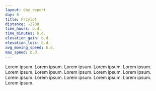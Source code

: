 ```yaml
---
layout: day_report
day: 0
title: Przylot
distance: ~2700
time_hours: b.d.
time_minutes: b.d.
elevation_gain: b.d.
elevation_loss: b.d.
avg_moving_speed: b.d.
max_speed: b.d.
---
```


Lorem ipsum. Lorem ipsum. Lorem ipsum. Lorem ipsum. Lorem ipsum. Lorem ipsum. Lorem ipsum. Lorem ipsum.
Lorem ipsum. Lorem ipsum. Lorem ipsum. Lorem ipsum. Lorem ipsum. Lorem ipsum. Lorem ipsum. Lorem ipsum.
